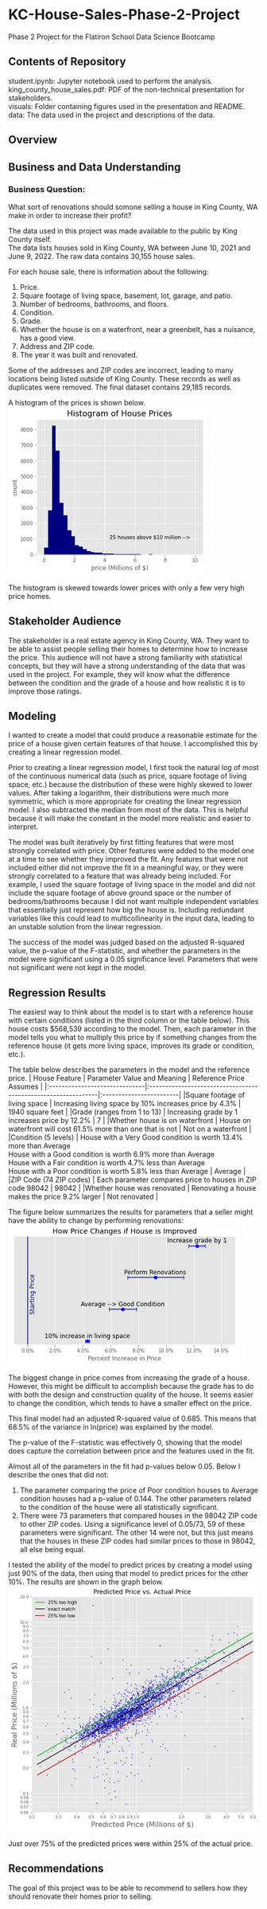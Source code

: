 # KC-House-Sales-Phase-2-Project
Phase 2 Project for the Flatiron School Data Science Bootcamp

## Contents of Repository
student.ipynb: Jupyter notebook used to perform the analysis.<br>
king_county_house_sales.pdf: PDF of the non-technical presentation for stakeholders. <br>
visuals: Folder containing figures used in the presentation and README.<br>
data: The data used in the project and descriptions of the data.<br>

## Overview


## Business and Data Understanding
### Business Question:
What sort of renovations should somone selling a house in King County, WA make in order to increase their profit?

The data used in this project was made available to the public by King County itself.<br>
The data lists houses sold in King County, WA between June 10, 2021 and June 9, 2022. The raw data contains 30,155 house sales.<br>

For each house sale, there is information about the following:
1. Price.<br>
2. Square footage of living space, basement, lot, garage, and patio.<br>
3. Number of bedrooms, bathrooms, and floors.<br>
4. Condition.<br>
5. Grade.<br>
6. Whether the house is on a waterfront, near a greenbelt, has a nuisance, has a good view.<br>
7. Address and ZIP code.<br>
8. The year it was built and renovated.<br>

Some of the addresses and ZIP codes are incorrect, leading to many locations being listed outside of King County. These records as well as duplicates were removed. The final dataset contains 29,185 records.

A histogram of the prices is shown below.
![price_histograms](visuals/price_histograms.png)

The histogram is skewed towards lower prices with only a few very high price homes.

## Stakeholder Audience
The stakeholder is a real estate agency in King County, WA. They want to be able to assist people selling their homes to determine how to increase the price. This audience will not have a strong familiarity with statistical concepts, but they will have a strong understanding of the data that was used in the project. For example, they will know what the difference between the condition and the grade of a house and how realistic it is to improve those ratings.

## Modeling
I wanted to create a model that could produce a reasonable estimate for the price of a house given certain features of that house. I accomplished this by creating a linear regression model.

Prior to creating a linear regression model, I first took the natural log of most of the continuous numerical data (such as price, square footage of living space, etc.) because the distribution of these were highly skewed to lower values. After taking a logarithm, their distributions were much more symmetric, which is more appropriate for creating the linear regression model. I also subtracted the median from most of the data. This is helpful because it will make the constant in the model more realistic and easier to interpret.

The model was built iteratively by first fitting features that were most strongly correlated with price. Other features were added to the model one at a time to see whether they improved the fit. Any features that were not included either did not improve the fit in a meaningful way, or they were strongly correlated to a feature that was already being included. For example, I used the square footage of living space in the model and did not include the square footage of above ground space or the number of bedrooms/bathrooms because I did not want multiple independent variables that essentially just represent how big the house is. Including redundant variables like this could lead to multicollinearity in the input data, leading to an unstable solution from the linear regression.

The success of the model was judged based on the adjusted R-squared value, the p-value of the F-statistic, and whether the parameters in the model were significant using a 0.05 significance level. Parameters that were not significant were not kept in the model.

## Regression Results
The easiest way to think about the model is to start with a reference house with certain conditions (listed in the third column or the table below). This house costs \$568,539 according to the model. Then, each parameter in the model tells you what to multiply this price by if something changes from the reference house (it gets more living space, improves its grade or condition, etc.).

The table below describes the parameters in the model and the reference price.
| House Feature                 | Parameter Value and Meaning                                   | Reference Price Assumes |
|:------------------------------|:--------------------------------------------------------------|:------------------------|
|Square footage of living space | Increasing living space by 10% increases price by 4.3%        | 1940 square feet        |
|Grade (ranges from 1 to 13)    | Increasing grade by 1 increases price by 12.2%                | 7                       |
|Whether house is on waterfront | House on waterfront will cost 61.5% more than one that is not | Not on a waterfront     |
|Condition (5 levels)           | House with a Very Good condition is worth 13.4% more than Average<br>House with a Good condition is worth 6.9% more than Average<br>House with a Fair condition is worth 4.7% less than Average<br>House with a Poor condition is worth 5.8% less than Average | Average              |
|ZIP Code (74 ZIP codes)        | Each parameter compares price to houses in ZIP code 98042     | 98042                   |
|Whether house was renovated    | Renovating a house makes the price 9.2% larger                | Not renovated           |

The figure below summarizes the results for parameters that a seller might have the ability to change by performing renovations:
![model_results](visuals/model_results.png)

The biggest change in price comes from increasing the grade of a house. However, this might be difficult to accomplish because the grade has to do with both the design and construction quality of the house. It seems easier to change the condition, which tends to have a smaller effect on the price.

This final model had an adjusted R-squared value of 0.685. This means that 68.5% of the variance in ln(price) was explained by the model.

The p-value of the F-statistic was effectively 0, showing that the model does capture the correlation between price and the features used in the fit.

Almost all of the parameters in the fit had p-values below 0.05. Below I describe the ones that did not:
1. The parameter comparing the price of Poor condition houses to Average condition houses had a p-value of 0.144. The other parameters related to the condition of the house were all statistically significant.
2. There were 73 parameters that compared houses in the 98042 ZIP code to other ZIP codes. Using a significance level of 0.05/73, 59 of these parameters were significant. The other 14 were not, but this just means that the houses in these ZIP codes had similar prices to those in 98042, all else being equal.

I tested the ability of the model to predict prices by creating a model using just 90% of the data, then using that model to predict prices for the other 10%. The results are shown in the graph below.
![jackknife_plot](visuals/jackknife_plot.png)

Just over 75% of the predicted prices were within 25% of the actual price.

## Recommendations
The goal of this project was to be able to recommend to sellers how they should renovate their homes prior to selling. 
